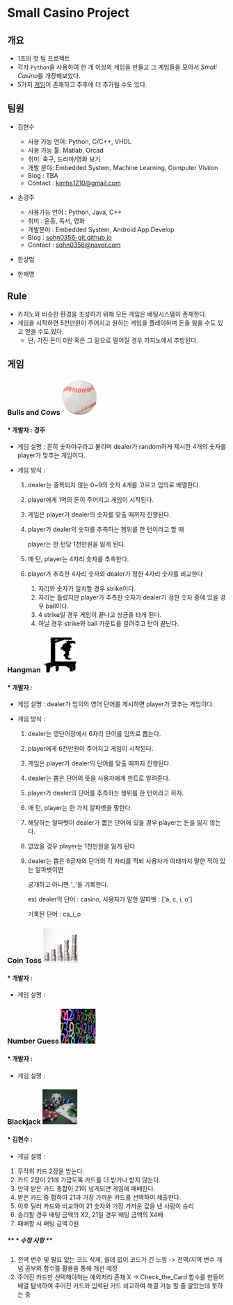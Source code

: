 # Small Casino Project



## 개요

* 1조의 첫 팀 프로젝트
* 각자 `Python`을 사용하여 한 개 이상의 게임을 만들고 그 게임들을 모아서 *Small Casino*를 개장해보았다.
* 5가지 [게임](#게임)이 존재하고 추후에 더 추가될 수도 있다.



## 팀원

* 김현수
  * 사용 가능 언어: Python, C/C++, VHDL
  * 사용 가능 툴: Matlab, Orcad
  * 취미: 축구, 드라마/영화 보기
  * 개발 분야: Embedded System, Machine Learning, Computer Vistion
  * Blog : TBA
  * Contact : kimhs1210@gmail.com



* 손경주
  * 사용가능 언어 : Python, Java, C++
  * 취미 : 운동, 독서, 영화
  * 개발분야 : Embedded System, Android App Develop
  * Blog : [sohn0356-git.github.io](https://sohn0356-git.github.io)
  * Contact : sohn0356@naver.com



* 한상범



* 한재영



## Rule

* 카지노와 비슷한 환경을 조성하기 위해 모든 게임은 베팅시스템이 존재한다.
* 게임을 시작하면 5천만원이 주어지고 원하는 게임을 플레이하며 돈을 잃을 수도 있고 얻을 수도 있다.
  * 단, 가진 돈이 0원 혹은 그 밑으로 떨어질 경우 카지노에서 추방된다.



## 게임

### Bulls and Cows <img src="./md-images/baseball.png" height = "80" width="80">
#### * 개발자 : 경주

* 게임 설명 : 흔히 숫자야구라고 불리며 dealer가 random하게 제시한 4개의 숫자를 player가 맞추는 게임이다.
* 게임 방식 :

  1. dealer는 중복되지 않는 0~9의 숫자 4개를 고르고 임의로 배열한다.

  2. player에게 1억의 돈이 주어지고 게임이 시작된다.

  3. 게임은 player가 dealer의 숫자를 맞출 때까지 진행된다.

  4. player가 dealer의 숫자를 추측하는 행위를 한 턴이라고 할 때

     player는 한 턴당 1천만원을 잃게 된다.

  5. 매 턴, player는 4자리 숫자를 추측한다.

  6. player가 추측한 4자리 숫자와 dealer가 정한 4자리 숫자를 비교한다

     1. 자리와 숫자가 일치할 경우 strike이다.
     2. 자리는 틀렸지만 player가 추측한 숫자가 dealer가 정한 숫자 중에 있을 경우 ball이다.
     3. 4 strike일 경우 게임이 끝나고 상금을 타게 된다.
     4. 아닐 경우 strike와 ball 카운트를 알려주고 턴이 끝난다.



### Hangman <img src="./md-images/rope.png" height = "80" width="80">

#### * 개발자 : 

* 게임 설명 : dealer가 임의의 영어 단어를 제시하면 player가 맞추는 게임이다.

* 게임 방식 :

  1. dealer는 영단어장에서 6자리 단어를 임의로 뽑는다.

  2. player에게 6천만원이 주어지고 게임이 시작된다.

  3. 게임은 player가 dealer의 단어를 맞출 때까지 진행된다.

  4. dealer는 뽑은 단어의 뜻을 사용자에게 힌트로 알려준다.

  5. player가 dealer의 단어를 추측하는 행위를 한 턴이라고 하자.

  6. 매 턴, player는 한 가지 알파벳을 말한다.

  7. 해당하는 알파벳이 dealer가 뽑은 단어에 있을 경우 player는 돈을 잃지 않는다.

  8. 없었을 경우 player는 1천만원을 잃게 된다.

  9. dealer는 뽑은 6글자의 단어의 각 자리를 적되 사용자가 여태까지 말한 적이 있는 알파벳이면

     공개하고 아니면 '_'을 기록한다.

     ex) dealer의 단어 : casino, 사용자가 말한 알파벳 : ['a, c, i, o']

     기록된 단어 : ca_i_o



### Coin Toss <img src="./md-images/coin.jpg" height = "80" width="80">

#### * 개발자 : 

* 게임 설명 :



### Number Guess <img src="./md-images/number.jpg" height = "80" width="80">

#### * 개발자 : 

* 게임 설명 :



### Blackjack <img src="./md-images/blackjack.jpg" height = "80" width="80">

#### * 김현수 : 

* 게임 설명 :
 1. 무작위 카드 2장을 받는다.
 2. 카드 2장이 21에 가깝도록 카드를 더 받거나 받지 않는다.
 3. 만약 받은 카드 총합이 21이 넘게되면 게임에 패배한다.
 4. 받은 카드 중 합하여 21과 가장 가까운 카드를 선택하여 제출한다.
 5. 이후 딜러 카드와 비교하여 21 숫자와 가장 가까운 값을 낸 사람이 승리
 6. 승리할 경우 배팅 금액의 X2, 21일 경우 배팅 금액의 X4배
 7. 패배할 시 배팅 금액 0원


 ##### ** * 수정 사항 **
 1. 전역 변수 및 필요 없는 코드 삭제, 쓸데 없이 코드가 긴 느낌 -> 전역/지역 변수 개념 공부와 함수를 활용을 통해 개선 예정
 2. 주어진 카드만 선택해야하는 예외처리 존재 X -> Check_the_Card 함수를 만들어 배열 탐색하여 주어진 카드와 입력된 카드 비교하여 해결 가능 할 줄 알았는데 못하는 중



